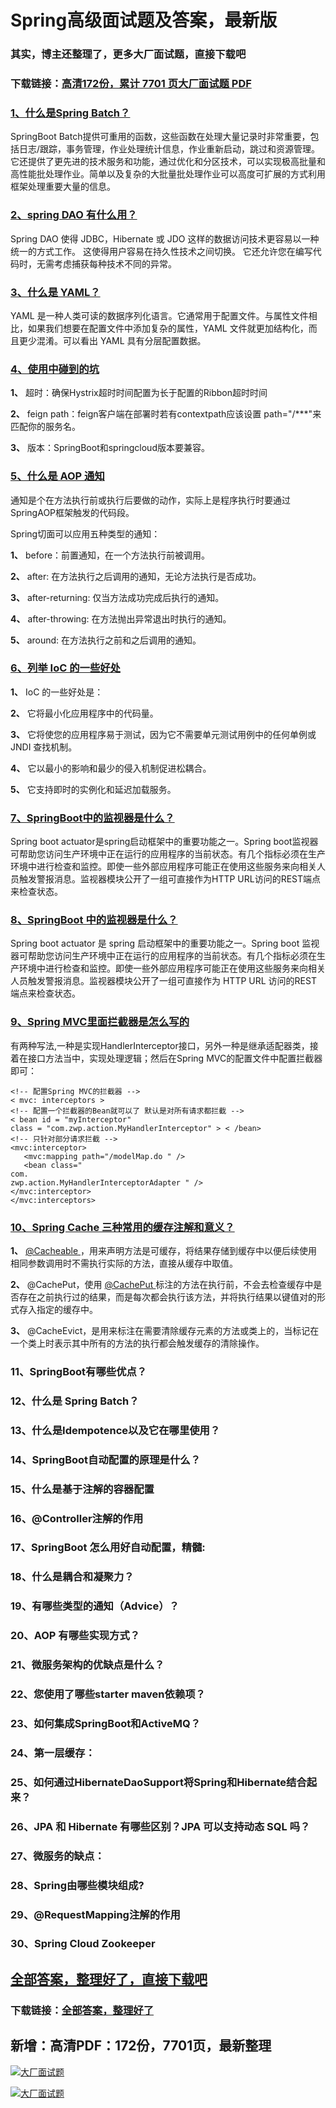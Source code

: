 # Spring高级面试题及答案，最新版

### 其实，博主还整理了，更多大厂面试题，直接下载吧

### 下载链接：[高清172份，累计 7701 页大厂面试题  PDF](https://github.com/souyunku/DevBooks/blob/master/docs/index.md)



### [1、什么是Spring Batch？](https://github.com/souyunku/DevBooks/blob/master/docs/Spring/Spring高级面试题及答案，最新版.md#1什么是spring-batch)  


SpringBoot Batch提供可重用的函数，这些函数在处理大量记录时非常重要，包括日志/跟踪，事务管理，作业处理统计信息，作业重新启动，跳过和资源管理。它还提供了更先进的技术服务和功能，通过优化和分区技术，可以实现极高批量和高性能批处理作业。简单以及复杂的大批量批处理作业可以高度可扩展的方式利用框架处理重要大量的信息。


### [2、spring DAO 有什么用？](https://github.com/souyunku/DevBooks/blob/master/docs/Spring/Spring高级面试题及答案，最新版.md#2spring-dao-有什么用)  


Spring DAO 使得 JDBC，Hibernate 或 JDO 这样的数据访问技术更容易以一种统一的方式工作。 这使得用户容易在持久性技术之间切换。 它还允许您在编写代码时，无需考虑捕获每种技术不同的异常。


### [3、什么是 YAML？](https://github.com/souyunku/DevBooks/blob/master/docs/Spring/Spring高级面试题及答案，最新版.md#3什么是-yaml)  


YAML 是一种人类可读的数据序列化语言。它通常用于配置文件。与属性文件相比，如果我们想要在配置文件中添加复杂的属性，YAML 文件就更加结构化，而且更少混淆。可以看出 YAML 具有分层配置数据。


### [4、使⽤中碰到的坑](https://github.com/souyunku/DevBooks/blob/master/docs/Spring/Spring高级面试题及答案，最新版.md#4使⽤中碰到的坑)  


**1、** 超时：确保Hystrix超时时间配置为⻓于配置的Ribbon超时时间

**2、** feign path：feign客户端在部署时若有contextpath应该设置 path="/***"来匹配你的服务名。

**3、** 版本：SpringBoot和springcloud版本要兼容。


### [5、什么是 AOP 通知](https://github.com/souyunku/DevBooks/blob/master/docs/Spring/Spring高级面试题及答案，最新版.md#5什么是-aop-通知)  


通知是个在方法执行前或执行后要做的动作，实际上是程序执行时要通过SpringAOP框架触发的代码段。

Spring切面可以应用五种类型的通知：

**1、** before：前置通知，在一个方法执行前被调用。

**2、** after: 在方法执行之后调用的通知，无论方法执行是否成功。

**3、** after-returning: 仅当方法成功完成后执行的通知。

**4、** after-throwing: 在方法抛出异常退出时执行的通知。

**5、** around: 在方法执行之前和之后调用的通知。


### [6、列举 IoC 的一些好处](https://github.com/souyunku/DevBooks/blob/master/docs/Spring/Spring高级面试题及答案，最新版.md#6列举-ioc-的一些好处)  


**1、** IoC 的一些好处是：

**2、** 它将最小化应用程序中的代码量。

**3、** 它将使您的应用程序易于测试，因为它不需要单元测试用例中的任何单例或 JNDI 查找机制。

**4、** 它以最小的影响和最少的侵入机制促进松耦合。

**5、** 它支持即时的实例化和延迟加载服务。


### [7、SpringBoot中的监视器是什么？](https://github.com/souyunku/DevBooks/blob/master/docs/Spring/Spring高级面试题及答案，最新版.md#7springboot中的监视器是什么)  


Spring boot actuator是spring启动框架中的重要功能之一。Spring boot监视器可帮助您访问生产环境中正在运行的应用程序的当前状态。有几个指标必须在生产环境中进行检查和监控。即使一些外部应用程序可能正在使用这些服务来向相关人员触发警报消息。监视器模块公开了一组可直接作为HTTP URL访问的REST端点来检查状态。


### [8、SpringBoot 中的监视器是什么？](https://github.com/souyunku/DevBooks/blob/master/docs/Spring/Spring高级面试题及答案，最新版.md#8springboot-中的监视器是什么)  


Spring boot actuator 是 spring 启动框架中的重要功能之一。Spring boot 监视器可帮助您访问生产环境中正在运行的应用程序的当前状态。有几个指标必须在生产环境中进行检查和监控。即使一些外部应用程序可能正在使用这些服务来向相关人员触发警报消息。监视器模块公开了一组可直接作为 HTTP URL 访问的REST 端点来检查状态。


### [9、Spring MVC里面拦截器是怎么写的](https://github.com/souyunku/DevBooks/blob/master/docs/Spring/Spring高级面试题及答案，最新版.md#9spring-mvc里面拦截器是怎么写的)  


有两种写法,一种是实现HandlerInterceptor接口，另外一种是继承适配器类，接着在接口方法当中，实现处理逻辑；然后在Spring MVC的配置文件中配置拦截器即可：

```
<!-- 配置Spring MVC的拦截器 -->
< mvc: interceptors >
<!-- 配置一个拦截器的Bean就可以了 默认是对所有请求都拦截 -->
< bean id = "myInterceptor"
class = "com.zwp.action.MyHandlerInterceptor" > < /bean>
<!-- 只针对部分请求拦截 -->
<mvc:interceptor>
   <mvc:mapping path="/modelMap.do " />
   <bean class="
com.
zwp.action.MyHandlerInterceptorAdapter " />
</mvc:interceptor>
</mvc:interceptors>
```


### [10、Spring Cache 三种常用的缓存注解和意义？](https://github.com/souyunku/DevBooks/blob/master/docs/Spring/Spring高级面试题及答案，最新版.md#10spring-cache-三种常用的缓存注解和意义)  


**1、** [@Cacheable ](/Cacheable ) ，用来声明方法是可缓存，将结果存储到缓存中以便后续使用相同参数调用时不需执行实际的方法，直接从缓存中取值。

**2、** @CachePut，使用 [@CachePut ](/CachePut ) 标注的方法在执行前，不会去检查缓存中是否存在之前执行过的结果，而是每次都会执行该方法，并将执行结果以键值对的形式存入指定的缓存中。

**3、** @CacheEvict，是用来标注在需要清除缓存元素的方法或类上的，当标记在一个类上时表示其中所有的方法的执行都会触发缓存的清除操作。


### 11、SpringBoot有哪些优点？
### 12、什么是 Spring Batch？
### 13、什么是Idempotence以及它在哪里使用？
### 14、SpringBoot自动配置的原理是什么？
### 15、什么是基于注解的容器配置
### 16、@Controller注解的作用
### 17、SpringBoot 怎么用好自动配置，精髓:
### 18、什么是耦合和凝聚力？
### 19、有哪些类型的通知（Advice）？
### 20、AOP 有哪些实现方式？
### 21、微服务架构的优缺点是什么？
### 22、您使用了哪些starter maven依赖项？
### 23、如何集成SpringBoot和ActiveMQ？
### 24、第⼀层缓存：
### 25、如何通过HibernateDaoSupport将Spring和Hibernate结合起来？
### 26、JPA 和 Hibernate 有哪些区别？JPA 可以支持动态 SQL 吗？
### 27、微服务的缺点：
### 28、Spring由哪些模块组成?
### 29、@RequestMapping注解的作用
### 30、Spring Cloud Zookeeper




## [全部答案，整理好了，直接下载吧](https://gitee.com/souyunku/DevBooks/blob/master/docs/daan.md)

### 下载链接：[全部答案，整理好了](https://gitee.com/souyunku/DevBooks/blob/master/docs/daan.md)




## 新增：高清PDF：172份，7701页，最新整理

[![大厂面试题](https://www.souyunku.com/wp-content/uploads/weixin/mst.png "架构师专栏")](https://www.souyunku.com/wp-content/uploads/weixin/githup-weixin.png "架构师专栏")

[![大厂面试题](https://www.souyunku.com/wp-content/uploads/weixin/githup-weixin.png "架构师专栏")](https://www.souyunku.com/wp-content/uploads/weixin/githup-weixin.png "架构师专栏")
